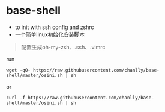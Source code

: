 # base-shell
* to init with ssh config and zshrc
* 一个简单linux初始化安装脚本
> 配置生成oh-my-zsh、.ssh、.vimrc

run
```
wget -qO- https://raw.githubusercontent.com/chanlly/base-shell/master/osini.sh | sh
```
or
```
curl -f https://raw.githubusercontent.com/chanlly/base-shell/master/osini.sh | sh
```

